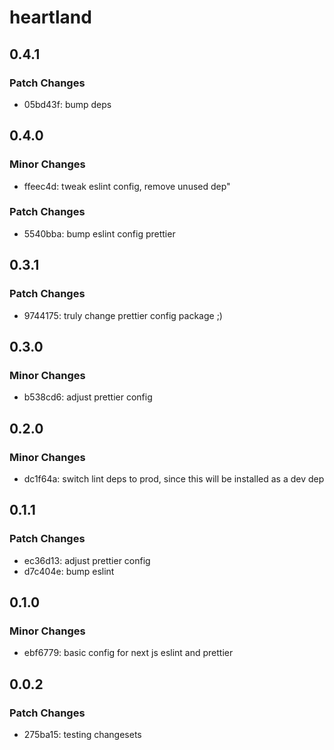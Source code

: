 # heartland

## 0.4.1

### Patch Changes

- 05bd43f: bump deps

## 0.4.0

### Minor Changes

- ffeec4d: tweak eslint config, remove unused dep"

### Patch Changes

- 5540bba: bump eslint config prettier

## 0.3.1

### Patch Changes

- 9744175: truly change prettier config package ;)

## 0.3.0

### Minor Changes

- b538cd6: adjust prettier config

## 0.2.0

### Minor Changes

- dc1f64a: switch lint deps to prod, since this will be installed as a dev dep

## 0.1.1

### Patch Changes

- ec36d13: adjust prettier config
- d7c404e: bump eslint

## 0.1.0

### Minor Changes

- ebf6779: basic config for next js eslint and prettier

## 0.0.2

### Patch Changes

- 275ba15: testing changesets
